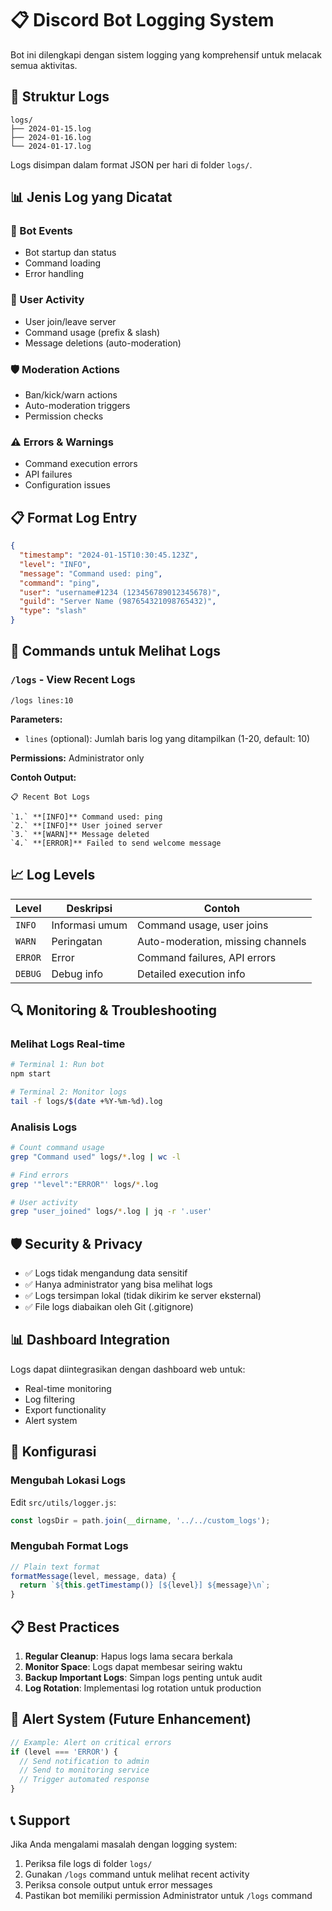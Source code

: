 # 📋 Discord Bot Logging System

Bot ini dilengkapi dengan sistem logging yang komprehensif untuk melacak semua aktivitas.

## 📁 Struktur Logs

```
logs/
├── 2024-01-15.log
├── 2024-01-16.log
└── 2024-01-17.log
```

Logs disimpan dalam format JSON per hari di folder `logs/`.

## 📊 Jenis Log yang Dicatat

### 🤖 Bot Events
- Bot startup dan status
- Command loading
- Error handling

### 👥 User Activity
- User join/leave server
- Command usage (prefix & slash)
- Message deletions (auto-moderation)

### 🛡️ Moderation Actions
- Ban/kick/warn actions
- Auto-moderation triggers
- Permission checks

### ⚠️ Errors & Warnings
- Command execution errors
- API failures
- Configuration issues

## 📋 Format Log Entry

```json
{
  "timestamp": "2024-01-15T10:30:45.123Z",
  "level": "INFO",
  "message": "Command used: ping",
  "command": "ping",
  "user": "username#1234 (123456789012345678)",
  "guild": "Server Name (987654321098765432)",
  "type": "slash"
}
```

## 🔧 Commands untuk Melihat Logs

### `/logs` - View Recent Logs
```
/logs lines:10
```

**Parameters:**
- `lines` (optional): Jumlah baris log yang ditampilkan (1-20, default: 10)

**Permissions:** Administrator only

**Contoh Output:**
```
📋 Recent Bot Logs

`1.` **[INFO]** Command used: ping
`2.` **[INFO]** User joined server
`3.` **[WARN]** Message deleted
`4.` **[ERROR]** Failed to send welcome message
```

## 📈 Log Levels

| Level | Deskripsi | Contoh |
|-------|-----------|--------|
| `INFO` | Informasi umum | Command usage, user joins |
| `WARN` | Peringatan | Auto-moderation, missing channels |
| `ERROR` | Error | Command failures, API errors |
| `DEBUG` | Debug info | Detailed execution info |

## 🔍 Monitoring & Troubleshooting

### Melihat Logs Real-time
```bash
# Terminal 1: Run bot
npm start

# Terminal 2: Monitor logs
tail -f logs/$(date +%Y-%m-%d).log
```

### Analisis Logs
```bash
# Count command usage
grep "Command used" logs/*.log | wc -l

# Find errors
grep '"level":"ERROR"' logs/*.log

# User activity
grep "user_joined" logs/*.log | jq -r '.user'
```

## 🛡️ Security & Privacy

- ✅ Logs tidak mengandung data sensitif
- ✅ Hanya administrator yang bisa melihat logs
- ✅ Logs tersimpan lokal (tidak dikirim ke server eksternal)
- ✅ File logs diabaikan oleh Git (.gitignore)

## 📊 Dashboard Integration

Logs dapat diintegrasikan dengan dashboard web untuk:
- Real-time monitoring
- Log filtering
- Export functionality
- Alert system

## 🔧 Konfigurasi

### Mengubah Lokasi Logs
Edit `src/utils/logger.js`:
```javascript
const logsDir = path.join(__dirname, '../../custom_logs');
```

### Mengubah Format Logs
```javascript
// Plain text format
formatMessage(level, message, data) {
  return `${this.getTimestamp()} [${level}] ${message}\n`;
}
```

## 📋 Best Practices

1. **Regular Cleanup**: Hapus logs lama secara berkala
2. **Monitor Space**: Logs dapat membesar seiring waktu
3. **Backup Important Logs**: Simpan logs penting untuk audit
4. **Log Rotation**: Implementasi log rotation untuk production

## 🚨 Alert System (Future Enhancement)

```javascript
// Example: Alert on critical errors
if (level === 'ERROR') {
  // Send notification to admin
  // Send to monitoring service
  // Trigger automated response
}
```

## 📞 Support

Jika Anda mengalami masalah dengan logging system:
1. Periksa file logs di folder `logs/`
2. Gunakan `/logs` command untuk melihat recent activity
3. Periksa console output untuk error messages
4. Pastikan bot memiliki permission Administrator untuk `/logs` command